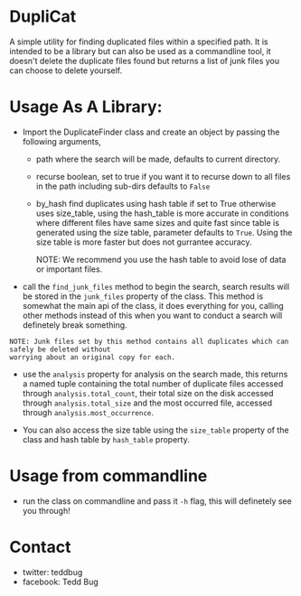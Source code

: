 # DupliCat

A simple utility for finding duplicated files within a specified path.
It is intended to be a library but can also be used as a commandline tool,
it doesn't delete the duplicate files found but returns a list of junk files
you can choose to delete yourself.

# Usage As A Library:
   - Import the DuplicateFinder class and create an object by passing the following arguments,
       - path
           where the search will be made, defaults to current directory.
       - recurse
           boolean, set to true if you want it to recurse down to all files in the path including sub-dirs
           defaults to `False`
       - by_hash
           find duplicates using hash table if set to True otherwise uses size_table, using the 
           hash_table is more accurate in conditions where different files have same sizes
           and quite fast since table is generated using the size table, parameter defaults to `True`.
           Using the size table is more faster but does not gurrantee accuracy.
           
           NOTE: We recommend you use the hash table to avoid lose of data or important files.
  
   - call the `find_junk_files` method to begin the search, search results will be stored in 
       the `junk_files` property of the class. This method is somewhat the main api of the class, it 
       does everything for you, calling other methods instead of this when you want to conduct a search will
       definetely break something.
    
    NOTE: Junk files set by this method contains all duplicates which can safely be deleted without 
    worrying about an original copy for each.
 
   - use the `analysis` property for analysis on the search made, this returns a named tuple containing 
       the total number of duplicate files accessed through `analysis.total_count`, their total size on the disk
       accessed through `analysis.total_size` and the most occurred file, accessed through `analysis.most_occurrence`.

   - You can also access the size table using the `size_table` property of the class and hash table by `hash_table` 
     property.
     

# Usage from commandline
   - run the class on commandline and pass it `-h` flag, this will definetely see you through!

# Contact
   - twitter: teddbug
   - facebook: Tedd Bug
